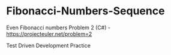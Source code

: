# Fibonacci-Numbers-Sequence

Even Fibonacci numbers Problem 2 (C#) - https://projecteuler.net/problem=2 

Test Driven Development Practice
